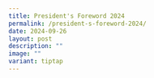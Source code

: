```yaml
---
title: President's Foreword 2024
permalink: /president-s-foreword-2024/
date: 2024-09-26
layout: post
description: ""
image: ""
variant: tiptap
---
```

<p></p>